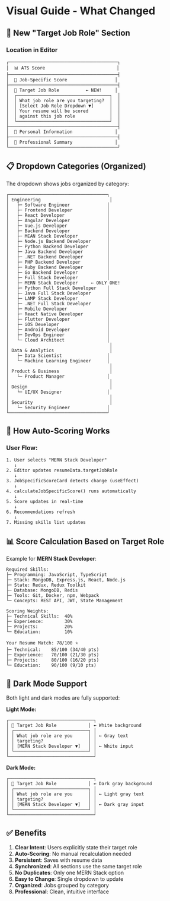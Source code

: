 # Visual Guide - What Changed

## 🎯 New "Target Job Role" Section

### Location in Editor
```
┌─────────────────────────────────────────┐
│  📊 ATS Score                           │
├─────────────────────────────────────────┤
│  🎯 Job-Specific Score                  │
├─────────────────────────────────────────┤
│  🎯 Target Job Role          ← NEW!     │
│  ┌───────────────────────────────────┐  │
│  │ What job role are you targeting?  │  │
│  │ [Select Job Role Dropdown ▼]      │  │
│  │ Your resume will be scored        │  │
│  │ against this job role             │  │
│  └───────────────────────────────────┘  │
├─────────────────────────────────────────┤
│  👤 Personal Information                │
├─────────────────────────────────────────┤
│  📝 Professional Summary                │
└─────────────────────────────────────────┘
```

## 📋 Dropdown Categories (Organized)

The dropdown shows jobs organized by category:

```
┌─────────────────────────────────────┐
│ Engineering                          │
│   ├─ Software Engineer              │
│   ├─ Frontend Developer             │
│   ├─ React Developer                │
│   ├─ Angular Developer              │
│   ├─ Vue.js Developer               │
│   ├─ Backend Developer              │
│   ├─ MEAN Stack Developer           │
│   ├─ Node.js Backend Developer      │
│   ├─ Python Backend Developer       │
│   ├─ Java Backend Developer         │
│   ├─ .NET Backend Developer         │
│   ├─ PHP Backend Developer          │
│   ├─ Ruby Backend Developer         │
│   ├─ Go Backend Developer           │
│   ├─ Full Stack Developer           │
│   ├─ MERN Stack Developer     ← ONLY ONE!
│   ├─ Python Full Stack Developer    │
│   ├─ Java Full Stack Developer      │
│   ├─ LAMP Stack Developer           │
│   ├─ .NET Full Stack Developer      │
│   ├─ Mobile Developer               │
│   ├─ React Native Developer         │
│   ├─ Flutter Developer              │
│   ├─ iOS Developer                  │
│   ├─ Android Developer              │
│   ├─ DevOps Engineer                │
│   └─ Cloud Architect                │
│                                      │
│ Data & Analytics                     │
│   ├─ Data Scientist                 │
│   └─ Machine Learning Engineer      │
│                                      │
│ Product & Business                   │
│   └─ Product Manager                │
│                                      │
│ Design                               │
│   └─ UI/UX Designer                 │
│                                      │
│ Security                             │
│   └─ Security Engineer              │
└─────────────────────────────────────┘
```

## 🔄 How Auto-Scoring Works

### User Flow:
```
1. User selects "MERN Stack Developer"
   ↓
2. Editor updates resumeData.targetJobRole
   ↓
3. JobSpecificScoreCard detects change (useEffect)
   ↓
4. calculateJobSpecificScore() runs automatically
   ↓
5. Score updates in real-time
   ↓
6. Recommendations refresh
   ↓
7. Missing skills list updates
```

## 📊 Score Calculation Based on Target Role

Example for **MERN Stack Developer**:

```
Required Skills:
├─ Programming: JavaScript, TypeScript
├─ Stack: MongoDB, Express.js, React, Node.js
├─ State: Redux, Redux Toolkit
├─ Database: MongoDB, Redis
├─ Tools: Git, Docker, npm, Webpack
└─ Concepts: REST API, JWT, State Management

Scoring Weights:
├─ Technical Skills:  40%
├─ Experience:        30%
├─ Projects:          20%
└─ Education:         10%

Your Resume Match: 78/100 ⭐
├─ Technical:    85/100 (34/40 pts)
├─ Experience:   70/100 (21/30 pts)
├─ Projects:     80/100 (16/20 pts)
└─ Education:    90/100 (9/10 pts)
```

## 🎨 Dark Mode Support

Both light and dark modes are fully supported:

**Light Mode:**
```
┌────────────────────────────────┐
│ 🎯 Target Job Role            │ ← White background
│ ┌────────────────────────────┐ │
│ │ What job role are you      │ │ ← Gray text
│ │ targeting?                 │ │
│ │ [MERN Stack Developer ▼]   │ │ ← White input
│ └────────────────────────────┘ │
└────────────────────────────────┘
```

**Dark Mode:**
```
┌────────────────────────────────┐
│ 🎯 Target Job Role            │ ← Dark gray background
│ ┌────────────────────────────┐ │
│ │ What job role are you      │ │ ← Light gray text
│ │ targeting?                 │ │
│ │ [MERN Stack Developer ▼]   │ │ ← Dark gray input
│ └────────────────────────────┘ │
└────────────────────────────────┘
```

## ✅ Benefits

1. **Clear Intent**: Users explicitly state their target role
2. **Auto-Scoring**: No manual recalculation needed
3. **Persistent**: Saves with resume data
4. **Synchronized**: All sections use the same target role
5. **No Duplicates**: Only one MERN Stack option
6. **Easy to Change**: Single dropdown to update
7. **Organized**: Jobs grouped by category
8. **Professional**: Clean, intuitive interface
